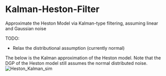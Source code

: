 # Kalman-Heston-Filter
Approximate the Heston Model via Kalman-type filtering, assuming linear and Gaussian noise 

TODO: 
* Relax the distributional assumption (currently normal)

The below is the Kalman approximation of the Heston model. Note that the DGP of the Heston model still assumes the normal distributed noise.
![Heston_Kalman_sim](https://github.com/user-attachments/assets/ccbdd797-1ca3-4d81-b753-82852c9edbf8)
